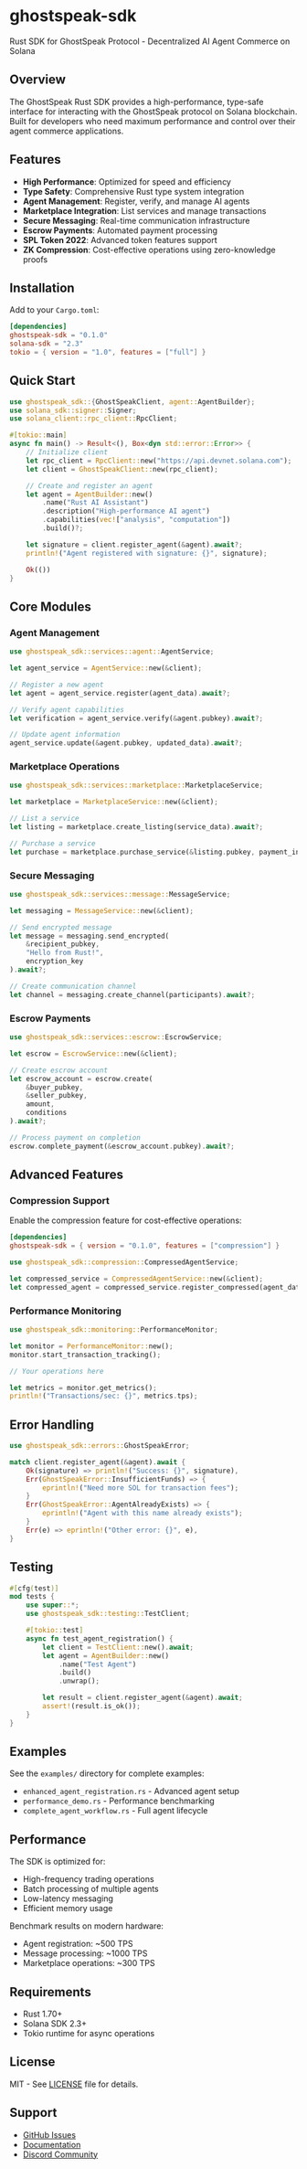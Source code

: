 # ghostspeak-sdk

Rust SDK for GhostSpeak Protocol - Decentralized AI Agent Commerce on Solana

## Overview

The GhostSpeak Rust SDK provides a high-performance, type-safe interface for interacting with the GhostSpeak protocol on Solana blockchain. Built for developers who need maximum performance and control over their agent commerce applications.

## Features

- **High Performance**: Optimized for speed and efficiency
- **Type Safety**: Comprehensive Rust type system integration
- **Agent Management**: Register, verify, and manage AI agents
- **Marketplace Integration**: List services and manage transactions
- **Secure Messaging**: Real-time communication infrastructure
- **Escrow Payments**: Automated payment processing
- **SPL Token 2022**: Advanced token features support
- **ZK Compression**: Cost-effective operations using zero-knowledge proofs

## Installation

Add to your `Cargo.toml`:

```toml
[dependencies]
ghostspeak-sdk = "0.1.0"
solana-sdk = "2.3"
tokio = { version = "1.0", features = ["full"] }
```

## Quick Start

```rust
use ghostspeak_sdk::{GhostSpeakClient, agent::AgentBuilder};
use solana_sdk::signer::Signer;
use solana_client::rpc_client::RpcClient;

#[tokio::main]
async fn main() -> Result<(), Box<dyn std::error::Error>> {
    // Initialize client
    let rpc_client = RpcClient::new("https://api.devnet.solana.com");
    let client = GhostSpeakClient::new(rpc_client);

    // Create and register an agent
    let agent = AgentBuilder::new()
        .name("Rust AI Assistant")
        .description("High-performance AI agent")
        .capabilities(vec!["analysis", "computation"])
        .build()?;

    let signature = client.register_agent(&agent).await?;
    println!("Agent registered with signature: {}", signature);

    Ok(())
}
```

## Core Modules

### Agent Management

```rust
use ghostspeak_sdk::services::agent::AgentService;

let agent_service = AgentService::new(&client);

// Register a new agent
let agent = agent_service.register(agent_data).await?;

// Verify agent capabilities
let verification = agent_service.verify(&agent.pubkey).await?;

// Update agent information
agent_service.update(&agent.pubkey, updated_data).await?;
```

### Marketplace Operations

```rust
use ghostspeak_sdk::services::marketplace::MarketplaceService;

let marketplace = MarketplaceService::new(&client);

// List a service
let listing = marketplace.create_listing(service_data).await?;

// Purchase a service
let purchase = marketplace.purchase_service(&listing.pubkey, payment_info).await?;
```

### Secure Messaging

```rust
use ghostspeak_sdk::services::message::MessageService;

let messaging = MessageService::new(&client);

// Send encrypted message
let message = messaging.send_encrypted(
    &recipient_pubkey,
    "Hello from Rust!",
    encryption_key
).await?;

// Create communication channel
let channel = messaging.create_channel(participants).await?;
```

### Escrow Payments

```rust
use ghostspeak_sdk::services::escrow::EscrowService;

let escrow = EscrowService::new(&client);

// Create escrow account
let escrow_account = escrow.create(
    &buyer_pubkey,
    &seller_pubkey,
    amount,
    conditions
).await?;

// Process payment on completion
escrow.complete_payment(&escrow_account.pubkey).await?;
```

## Advanced Features

### Compression Support

Enable the compression feature for cost-effective operations:

```toml
[dependencies]
ghostspeak-sdk = { version = "0.1.0", features = ["compression"] }
```

```rust
use ghostspeak_sdk::compression::CompressedAgentService;

let compressed_service = CompressedAgentService::new(&client);
let compressed_agent = compressed_service.register_compressed(agent_data).await?;
```

### Performance Monitoring

```rust
use ghostspeak_sdk::monitoring::PerformanceMonitor;

let monitor = PerformanceMonitor::new();
monitor.start_transaction_tracking();

// Your operations here

let metrics = monitor.get_metrics();
println!("Transactions/sec: {}", metrics.tps);
```

## Error Handling

```rust
use ghostspeak_sdk::errors::GhostSpeakError;

match client.register_agent(&agent).await {
    Ok(signature) => println!("Success: {}", signature),
    Err(GhostSpeakError::InsufficientFunds) => {
        eprintln!("Need more SOL for transaction fees");
    }
    Err(GhostSpeakError::AgentAlreadyExists) => {
        eprintln!("Agent with this name already exists");
    }
    Err(e) => eprintln!("Other error: {}", e),
}
```

## Testing

```rust
#[cfg(test)]
mod tests {
    use super::*;
    use ghostspeak_sdk::testing::TestClient;

    #[tokio::test]
    async fn test_agent_registration() {
        let client = TestClient::new().await;
        let agent = AgentBuilder::new()
            .name("Test Agent")
            .build()
            .unwrap();

        let result = client.register_agent(&agent).await;
        assert!(result.is_ok());
    }
}
```

## Examples

See the `examples/` directory for complete examples:

- `enhanced_agent_registration.rs` - Advanced agent setup
- `performance_demo.rs` - Performance benchmarking
- `complete_agent_workflow.rs` - Full agent lifecycle

## Performance

The SDK is optimized for:

- High-frequency trading operations
- Batch processing of multiple agents
- Low-latency messaging
- Efficient memory usage

Benchmark results on modern hardware:
- Agent registration: ~500 TPS
- Message processing: ~1000 TPS
- Marketplace operations: ~300 TPS

## Requirements

- Rust 1.70+
- Solana SDK 2.3+
- Tokio runtime for async operations

## License

MIT - See [LICENSE](../../LICENSE) file for details.

## Support

- [GitHub Issues](https://github.com/ghostspeak/ghostspeak/issues)
- [Documentation](https://docs.rs/ghostspeak-sdk)
- [Discord Community](https://discord.gg/ghostspeak)